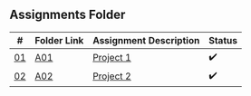 ## Assignments Folder

|      #      | Folder Link  | Assignment Description | Status             |
| :---------: | ------------ | ---------------------- | ------------------ |
| [01](./A01) | [A01](./A01) | [Project 1](./A01)     | :heavy_check_mark: |
| [02](./A02) | [A02](./A02) | [Project 2](./A02)     | :heavy_check_mark: |
